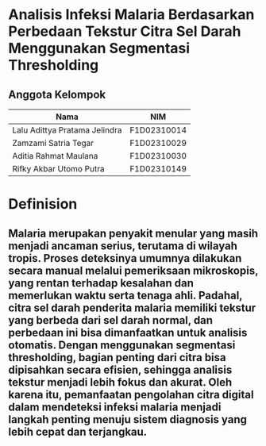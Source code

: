 # Analisis Infeksi Malaria Berdasarkan Perbedaan Tekstur Citra Sel Darah Menggunakan Segmentasi Thresholding

## Anggota Kelompok

| Nama                             |      NIM      |
|----------------------------------|---------------|
| Lalu Adittya Pratama Jelindra    |  F1D02310014  |
| Zamzami Satria Tegar             |  F1D02310029  |
| Aditia Rahmat Maulana            |  F1D02310030  |
| Rifky Akbar Utomo Putra          |  F1D02310149  |

# Definision
## Malaria merupakan penyakit menular yang masih menjadi ancaman serius, terutama di wilayah tropis. Proses deteksinya umumnya dilakukan secara manual melalui pemeriksaan mikroskopis, yang rentan terhadap kesalahan dan memerlukan waktu serta tenaga ahli. Padahal, citra sel darah penderita malaria memiliki tekstur yang berbeda dari sel darah normal, dan perbedaan ini bisa dimanfaatkan untuk analisis otomatis. Dengan menggunakan segmentasi thresholding, bagian penting dari citra bisa dipisahkan secara efisien, sehingga analisis tekstur menjadi lebih fokus dan akurat. Oleh karena itu, pemanfaatan pengolahan citra digital dalam mendeteksi infeksi malaria menjadi langkah penting menuju sistem diagnosis yang lebih cepat dan terjangkau.

